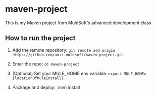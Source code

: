 # maven-project

This is my Maven project from MuleSoft's advanced development class

## How to run the project

1. Add the remote repository: `git remote add origin https://github.com/amit-mulesoft/maven-project.git`

1. Enter the repo: `cd maven-project`

1. (Optional) Set your MULE_HOME env variable: `export MULE_HOME={locationOfMuleInstall}`

1. Package and deploy: `mvn install
